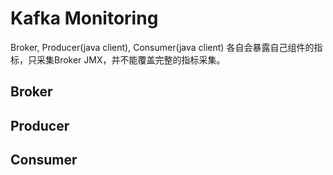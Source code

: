 # Kafka Monitoring

Broker, Producer(java client), Consumer(java client) 各自会暴露自己组件的指标，只采集Broker JMX，并不能覆盖完整的指标采集。

## Broker

## Producer

## Consumer


